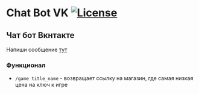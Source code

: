 # Chat Bot VK [![License](https://img.shields.io/badge/License-Apache%202.0-blue.svg)](https://opensource.org/licenses/MIT-License)

## Чат бот Вкнтакте
Напиши сообщение [тут](https://vk.com/club195134131)

### Функционал
- `/game title_name` - возвращает ссылку на магазин, где самая низкая цена на ключ к игре
